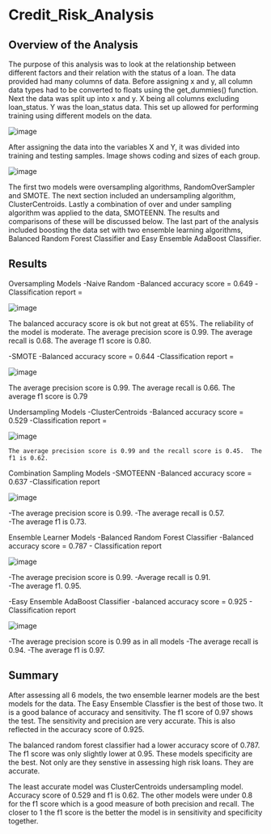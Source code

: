   # Credit_Risk_Analysis


## Overview of the Analysis

The purpose of this analysis was to look at the relationship between different factors and their relation with the status of a loan.  The data provided had many columns of data. Before assigning x and y, all column data types had to be converted to floats using the get_dummies() function. Next the data was split up into x and y. X being all columns excluding loan_status.  Y was the loan_status data.  This set up allowed for performing training using different models on the data.

![image](https://user-images.githubusercontent.com/85581208/155741718-459006de-640d-41f8-8d6f-eeda7e97ea57.png)


After assigning the data into the variables X and Y, it was divided into training and testing samples.  Image shows coding and sizes of each group.

![image](https://user-images.githubusercontent.com/85581208/155741442-d4a99da6-c8c8-4a54-b275-4dde43ab5a9a.png)


The first two models were oversampling algorithms, RandomOverSampler and SMOTE.  The next section included an undersampling algorithm, ClusterCentroids.  Lastly a combination of over and under sampling algorithm was applied to the data, SMOTEENN.  The results and comparisons of these will be discussed below.  The last part of the analysis included boosting the data set with two ensemble learning algorithms, Balanced Random Forest Classifier and Easy Ensemble AdaBoost Classifier.

## Results

Oversampling Models
  -Naive Random
    -Balanced accuracy score = 0.649
    -Classification report = 
    
   ![image](https://user-images.githubusercontent.com/85581208/155741865-9b001738-d814-4174-bb8c-80858814eef5.png)
  
  
  The balanced accuracy score is ok but not great at 65%.  The reliability of the model is moderate.
  The average precision score is 0.99.  The average recall is 0.68.  The average f1 score is 0.80.
  
  -SMOTE
    -Balanced accuracy score = 0.644
    -Classification report = 
   
   ![image](https://user-images.githubusercontent.com/85581208/155746713-231749f5-3be3-4b2b-82ad-0efa8cf93810.png)
  
  The average precision score is 0.99.  The average recall is 0.66.  The average f1 score is 0.79
  
  Undersampling Models
    -ClusterCentroids
      -Balanced accuracy score = 0.529
      -Classification report = 
      
   ![image](https://user-images.githubusercontent.com/85581208/155748444-ab7cac79-b6ee-4688-9ce4-6ab6fbf65fce.png)
      
      
    The average precision score is 0.99 and the recall score is 0.45.  The f1 is 0.62.
    
  Combination Sampling Models
    -SMOTEENN
      -Balanced accuracy score = 0.637
      -Classification report
      
   ![image](https://user-images.githubusercontent.com/85581208/155749018-c485c9ce-8322-4266-a3fb-0afe36d0776f.png)
      
      
      
   -The average precision score is 0.99.
   -The average recall is 0.57.  
   -The average f1 is 0.73.
      
   Ensemble Learner Models
    -Balanced Random Forest Classifier
      -Balanced accuracy score = 0.787
      - Classification report
      
   ![image](https://user-images.githubusercontent.com/85581208/155750699-656fed55-7fd7-4b14-8aed-e5c2ed94973a.png)
      
      
      
   -The average precision score is 0.99. 
   -Average recall is 0.91.  
   -The average f1. 0.95.
      
    
    
   -Easy Ensemble AdaBoost Classifier
      -balanced accuracy score = 0.925
      - Classification report
      
   ![image](https://user-images.githubusercontent.com/85581208/155750990-ae344d86-5f34-4300-9e0b-44c33c84e111.png)


   -The average precision score is 0.99 as in all models
   -The average recall is 0.94.
   -The average f1 is 0.97.
      
      
   ## Summary
      
After assessing all 6 models, the two ensemble learner models are the best models for the data. The Easy Ensemble Classfier is the best of those two. It is a good   balance of accuracy and sensitivity.  The f1 score of 0.97 shows the test.  The sensitivity and precision are very accurate.  This is also reflected in the    accuracy score of 0.925. 

The balanced random forest classifier had a lower accuracy score of 0.787.  The f1 score was only slightly lower at 0.95.  These models specificity are the best.  Not only are they senstive in assessing high risk loans.  They are accurate.

The least accurate model was ClusterCentroids undersampling model.  Accuracy score of 0.529 and f1 is 0.62.  The other models were under 0.8 for the f1 score which is a good measure of both precision and recall.  The closer to 1 the f1 score is the better the model is in sensitivity and specificity together.

      
      
      
      
      


    
    
    
